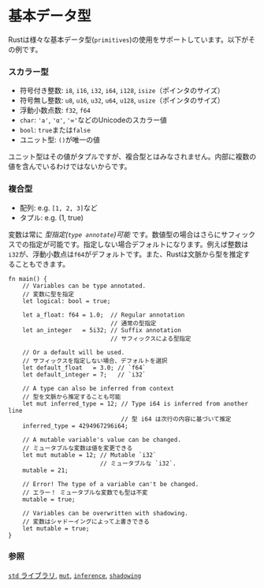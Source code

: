 <!--
# Primitives
-->
# 基本データ型

<!--
Rust provides access to a wide variety of `primitives`. A sample includes:
-->
Rustは様々な基本データ型(`primitives`)の使用をサポートしています。以下がその例です。


<!--
### Scalar Types
-->
### スカラー型

<!--
* signed integers: `i8`, `i16`, `i32`, `i64`, `i128` and `isize` (pointer size)
* unsigned integers: `u8`, `u16`, `u32`, `u64`, `u128` and `usize` (pointer
  size)
* floating point: `f32`, `f64`
* `char` Unicode scalar values like `'a'`, `'α'` and `'∞'` (4 bytes each)
* `bool` either `true` or `false`
* and the unit type `()`, whose only possible value is an empty tuple: `()`
-->
* 符号付き整数: `i8`, `i16`, `i32`, `i64`, `i128`, `isize`（ポインタのサイズ）
* 符号無し整数: `u8`, `u16`, `u32`, `u64`, `u128`, `usize`（ポインタのサイズ）
* 浮動小数点数: `f32`, `f64`
* `char`: `'a'`, `'α'`, `'∞'`などのUnicodeのスカラー値
* `bool`: `true`または`false`
* ユニット型: `()`が唯一の値

<!--
Despite the value of a unit type being a tuple, it is not considered a
compound type because it does not contain multiple values. 
-->
ユニット型はその値がタプルですが、複合型とはみなされません。内部に複数の値を含んでいるわけではないからです。

<!--
### Compound Types
-->
### 複合型

<!--
* arrays like `[1, 2, 3]`
* tuples like `(1, true)`
-->
* 配列: e.g. `[1, 2, 3]`など
* タプル: e.g. (1, true)

<!--
Variables can always be *type annotated*. Numbers may additionally be
annotated via a *suffix* or *by default*. Integers default to `i32` and
floats to `f64`. Note that Rust can also infer types from context.
-->
変数は常に *型指定(`type annotate`)可能* です。数値型の場合はさらにサフィックスでの指定が可能です。指定しない場合デフォルトになります。例えば整数は`i32`が、浮動小数点は`f64`がデフォルトです。また、Rustは文脈から型を推定することもできます。

```rust,editable,ignore,mdbook-runnable
fn main() {
    // Variables can be type annotated.
    // 変数に型を指定
    let logical: bool = true;

    let a_float: f64 = 1.0;  // Regular annotation
                             // 通常の型指定
    let an_integer   = 5i32; // Suffix annotation
                             // サフィックスによる型指定

    // Or a default will be used.
    // サフィックスを指定しない場合、デフォルトを選択
    let default_float   = 3.0; // `f64`
    let default_integer = 7;   // `i32`
    
    // A type can also be inferred from context 
    // 型を文脈から推定することも可能
    let mut inferred_type = 12; // Type i64 is inferred from another line
                                // 型 i64 は次行の内容に基づいて推定
    inferred_type = 4294967296i64;
    
    // A mutable variable's value can be changed.
    // ミュータブルな変数は値を変更できる
    let mut mutable = 12; // Mutable `i32`
                          // ミュータブルな `i32`.
    mutable = 21;
    
    // Error! The type of a variable can't be changed.
    // エラー！ ミュータブルな変数でも型は不変
    mutable = true;
    
    // Variables can be overwritten with shadowing.
    // 変数はシャドーイングによって上書きできる
    let mutable = true;
}
```

<!--
### See also:
-->
### 参照

<!--
[the `std` library][std], [`mut`][mut], [`inference`][inference], and [`shadowing`][shadowing]
-->
[`std` ライブラリ][std], [`mut`][mut], [`inference`][inference], [`shadowing`][shadowing]

[std]: https://doc.rust-lang.org/std/
[mut]: variable_bindings/mut.md
[inference]: types/inference.md
[shadowing]: variable_bindings/scope.md
